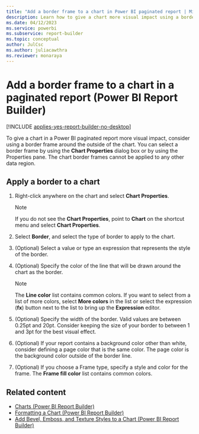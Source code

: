```yaml
---
title: "Add a border frame to a chart in Power BI paginated report | Microsoft Docs"
description: Learn how to give a chart more visual impact using a border frame around the outside of the chart in Power BI paginated reports in Power BI Report Builder. 
ms.date: 04/12/2023
ms.service: powerbi
ms.subservice: report-builder
ms.topic: conceptual
author: JulCsc
ms.author: juliacawthra
ms.reviewer: monaraya
---
```

# Add a border frame to a chart in a paginated report (Power BI Report Builder)

[!INCLUDE [applies-yes-report-builder-no-desktop](../../../includes/applies-yes-report-builder-no-desktop.md)]

  To give a chart in a Power BI paginated report more visual impact, consider using a border frame around the outside of the chart. You can select a border frame by using the **Chart Properties** dialog box or by using the Properties pane. The chart border frames cannot be applied to any other data region.  
  
  
## Apply a border to a chart  
  
1. Right-click anywhere on the chart and select **Chart Properties**.  
  
    > [!NOTE]  
    >  If you do not see the **Chart Properties**, point to **Chart** on the shortcut menu and select **Chart Properties**.  
  
1. Select **Border**, and select the type of border to apply to the chart.  
  
1. (Optional) Select a value or type an expression that represents the style of the border.  
  
1. (Optional) Specify the color of the line that will be drawn around the chart as the border.  
  
    > [!NOTE]  
    >  The **Line color** list contains common colors. If you want to select from a list of more colors, select **More colors** in the list or select the expression (**fx**) button next to the list to bring up the **Expression** editor.  
  
1. (Optional) Specify the width of the border. Valid values are between 0.25pt and 20pt. Consider keeping the size of your border to between 1 and 3pt for the best visual effect.  
  
1. (Optional) If your report contains a background color other than white, consider defining a page color that is the same color. The page color is the background color outside of the border line.  
  
1. (Optional) If you choose a Frame type, specify a style and color for the frame. The **Frame fill color** list contains common colors.  
  
## Related content  

- [Charts &#40;Power BI Report Builder&#41;](charts-report-builder.md)
- [Formatting a Chart &#40;Power BI Report Builder&#41;](formatting-chart-report-builder.md)
- [Add Bevel, Emboss, and Texture Styles to a Chart &#40;Power BI Report Builder&#41;](chart-effects-add-bevel-emboss-or-texture-report-builder.md)  
  
  
